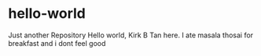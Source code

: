 # hello-world
Just another Repository
Hello world, Kirk B Tan here. 
I ate masala thosai for breakfast and i dont feel good
